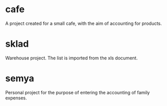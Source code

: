 # cafe
A project created for a small cafe, with the aim of accounting for products.
# sklad
Warehouse project. The list is imported from the xls document.
# semya
Personal project for the purpose of entering the accounting of family expenses.
